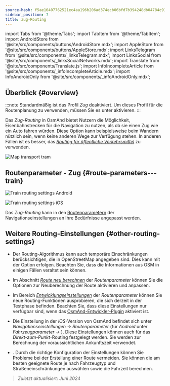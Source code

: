 ```yaml
---
source-hash: f5ae16407762521ec4aa196b206ad374ecb06bfd7b394248db04784c9100bc68
sidebar_position: 7
title: Zug-Routing
---
```

import Tabs from '@theme/Tabs';
import TabItem from '@theme/TabItem';
import AndroidStore from '@site/src/components/buttons/AndroidStore.mdx';
import AppleStore from '@site/src/components/buttons/AppleStore.mdx';
import LinksTelegram from '@site/src/components/_linksTelegram.mdx';
import LinksSocial from '@site/src/components/_linksSocialNetworks.mdx';
import Translate from '@site/src/components/Translate.js';
import InfoIncompleteArticle from '@site/src/components/_infoIncompleteArticle.mdx';
import InfoAndroidOnly from '@site/src/components/_infoAndroidOnly.mdx';




## Überblick {#overview}

:::note
Standardmäßig ist das Profil *Zug* deaktiviert. Um dieses Profil für die Routenplanung zu verwenden, müssen Sie es unter *<Translate android="true" ids="shared_string_menu,shared_string_settings,application_profiles"/>* aktivieren.
:::

Das *Zug-Routing* in OsmAnd bietet Nutzern die Möglichkeit, Eisenbahnstrecken für die Navigation zu nutzen, als ob sie einen Zug wie ein Auto fahren würden. Diese Option kann beispielsweise beim Wandern nützlich sein, wenn keine anderen Wege zur Verfügung stehen. In anderen Fällen ist es besser, das *[Routing für öffentliche Verkehrsmittel](./public-transport-navigation.md)* zu verwenden.

![Map transport tram](@site/static/img/navigation/routing/train_routing_overview.png)


## Routenparameter - Zug {#route-parameters---train}

<Tabs groupId="operating-systems" queryString="operating-systems">

<TabItem value="android" label="Android">

![Train routing settings Android](@site/static/img/navigation/routing/train_routing_andr.png)

</TabItem>

<TabItem value="ios" label="iOS">

![Train routing settings iOS](@site/static/img/navigation/routing/train_routing_ios.png)

</TabItem>

</Tabs>

Das *Zug-Routing* kann in den [Routenparametern](../guidance/navigation-settings.md#route-parameters) der Navigationseinstellungen an Ihre Bedürfnisse angepasst werden.


## Weitere Routing-Einstellungen {#other-routing-settings}

- Der Routing-Algorithmus kann auch temporäre Einschränkungen berücksichtigen, die in OpenStreetMap angegeben sind. Dies kann mit der Option *[<Translate android="true" ids="temporary_conditional_routing"/>](../routing/osmand-routing.md#consider-temporary-limitations)* erfolgen. Beachten Sie, dass die Informationen aus OSM in einigen Fällen veraltet sein können.

- Im Abschnitt *[Route neu berechnen](../../navigation/guidance/navigation-settings.md#recalculate-route)* der *Routenparameter* können Sie die Optionen zur Neuberechnung der Route aktivieren und anpassen.

- Im Bereich *[Entwicklungseinstellungen](../guidance/navigation-settings.md#development-settings)* der *Routenparameter* können Sie neue Routing-Funktionen ausprobieren, die sich derzeit in der Testphase befinden. Beachten Sie, dass diese Einstellungen nur verfügbar sind, wenn das [OsmAnd-Entwickler-Plugin](../../plugins/development.md) aktiviert ist.

- Die Einstellung *[<Translate ios="true" ids="road_speeds"/>](../guidance/navigation-settings.md#road-speeds)* in der *iOS*-Version von OsmAnd befindet sich unter *Navigationseinstellungen → Routenparameter* (für *Android* unter *Fahrzeugparameter → [<Translate android="true" ids="default_speed_setting_title"/>](../guidance/navigation-settings.md#default-speed--road-speeds)*). Diese Einstellungen können auch für das *Direkt-zum-Punkt*-Routing festgelegt werden. Sie werden zur Berechnung der voraussichtlichen Ankunftszeit verwendet.

- *[<Translate ios="true" ids="vehicle_parameters"/>](../guidance/navigation-settings.md#vehicle-parameters)*. Durch die richtige Konfiguration der Einstellungen können Sie Probleme bei der Erstellung einer Route vermeiden. Sie können die am besten geeignete Route je nach Fahrzeugtyp und Straßeneinschränkungen auswählen sowie die Fahrzeit berechnen.

> *Zuletzt aktualisiert: Juni 2024*